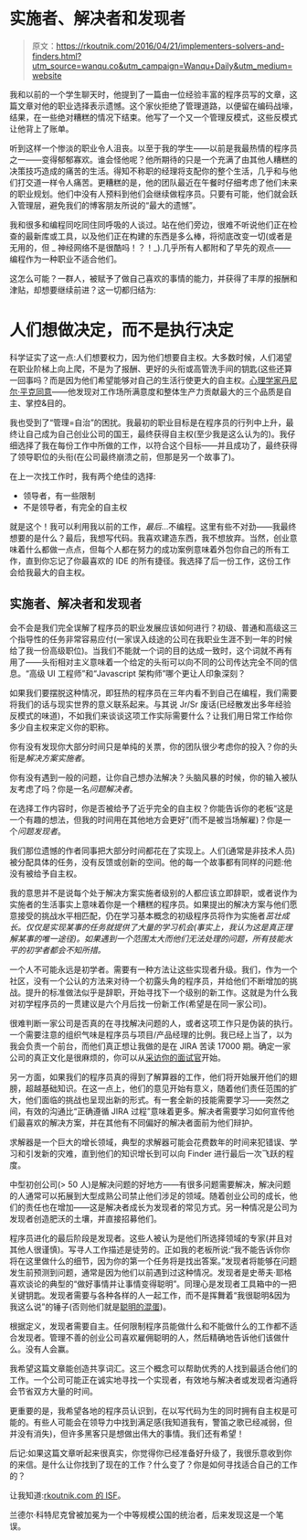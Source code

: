 # 实施者、解决者和发现者

> 原文：<https://rkoutnik.com/2016/04/21/implementers-solvers-and-finders.html?utm_source=wanqu.co&utm_campaign=Wanqu+Daily&utm_medium=website>

我和以前的一个学生聊天时，他提到了一篇由一位经验丰富的程序员写的文章，这篇文章对他的职业选择表示遗憾。这个家伙拒绝了管理道路，以便留在编码战壕，结果，在一些绝对糟糕的情况下结束。他写了一个又一个管理反模式，这些反模式让他背上了账单。

听到这样一个惨淡的职业令人沮丧。以至于我的学生——以前是我最热情的程序员之一——变得郁郁寡欢。谁会怪他呢？他所期待的只是一个充满了由其他人糟糕的决策技巧造成的痛苦的生活。得知不称职的经理将支配你的整个生活，几乎和与他们打交道一样令人痛苦。更糟糕的是，他的团队最近在午餐时仔细考虑了他们未来的职业规划。他们中没有人预料到他们会继续做程序员。只要有可能，他们就会跃入管理层，避免我们的博客朋友所说的“最大的遗憾”。

我和很多和编程同吃同住同呼吸的人谈过。站在他们旁边，很难不听说他们正在检查的最新库或工具，以及他们正在构建的东西是多么棒，将彻底改变一切(或者是无用的，但 _ 神经网络不是很酷吗！？！_).几乎所有人都附和了早先的观点——编程作为一种职业不适合他们。

这怎么可能？一群人，被赋予了做自己喜欢的事情的能力，并获得了丰厚的报酬和津贴，却想要继续前进？这一切都归结为:

# 人们想做决定，而不是执行决定

科学证实了这一点:人们想要权力，因为他们想要自主权。大多数时候，人们渴望在职业阶梯上向上爬，不是为了报酬、更好的头衔或高管洗手间的钥匙(这些还算一回事吗？而是因为他们希望能够对自己的生活行使更大的自主权。[心理学家丹尼尔·平克同意](https://www.youtube.com/watch?v=u6XAPnuFjJc)——他发现对工作场所满意度和整体生产力贡献最大的三个品质是自主、掌控&目的。

我也受到了“管理=自治”的困扰。我最初的职业目标是在程序员的行列中上升，最终让自己成为自己创业公司的国王，最终获得自主权(至少我是这么认为的)。我仔细选择了我在每份工作中所做的工作，以符合这个目标——并且成功了，最终获得了领导职位的头衔(在公司最终崩溃之前，但那是另一个故事了)。

在上一次找工作时，我有两个绝佳的选择:

*   领导者，有一些限制
*   不是领导者，有完全的自主权

就是这个！我可以利用我以前的工作，*最后*…不编程。这里有些不对劲——我最终想要的是什么？最后，我想写代码。我喜欢建造东西，我不想放弃。当然，创业意味着什么都做一点点，但每个人都在努力的成功案例意味着外包你自己的所有工作，直到你忘记了你最喜欢的 IDE 的所有捷径。我选择了后一份工作，这份工作会给我最大的自主权。

## 实施者、解决者和发现者

会不会是我们完全误解了程序员的职业发展应该如何进行？初级、普通和高级这三个指导性的任务非常容易应付(一家误入歧途的公司在我职业生涯不到一年的时候给了我一份高级职位)。当我们不能就一个词的目的达成一致时，这个词就不再有用了——头衔相对主义意味着一个给定的头衔可以向不同的公司传达完全不同的信息。“高级 UI 工程师”和“Javascript 架构师”哪个更让人印象深刻？

如果我们要摆脱这种情况，即狂热的程序员在三年内看不到自己在编程，我们需要将我们的话与现实世界的意义联系起来。与其说 Jr/Sr 废话(已经散发出多年经验反模式的味道)，不如我们来谈谈这项工作实际需要什么？让我们用日常工作给你多少自主权来定义你的职称。

你有没有发现你大部分时间只是单纯的关票，你的团队很少考虑你的投入？你的头衔是*解决方案实施者*。

你有没有遇到一般的问题，让你自己想办法解决？头脑风暴的时候，你的输入被队友考虑了吗？你是一名*问题解决者*。

在选择工作内容时，你是否被给予了近乎完全的自主权？你能告诉你的老板“这是一个有趣的想法，但我的时间用在其他地方会更好”(而不是被当场解雇)？你是一个*问题发现者*。

我们那位遗憾的作者同事把大部分时间都花在了实现上。人们(通常是非技术人员)被分配具体的任务，没有反馈或创新的空间。他的每一个故事都有同样的问题:他没有被给予自主权。

我的意思并不是说每个处于解决方案实施者级别的人都应该立即辞职，或者说作为实施者的生活事实上意味着你是一个糟糕的程序员。如果提出的解决方案与他们愿意接受的挑战水平相匹配，仍在学习基本概念的初级程序员将作为实施者*茁壮成长。仅仅是实现某事的任务就提供了大量的学习机会(事实上，我认为这是真正理解某事的唯一途径)。如果遇到一个范围太大而他们无法处理的问题，所有技能水平的初学者都会不知所措。*

一个人不可能永远是初学者。需要有一种方法让这些实现者升级。我们，作为一个社区，没有一个公认的方法来对待一个初露头角的程序员，并给他们不断增加的挑战。提升的标准做法似乎是辞职，开始寻找下一个级别的新工作。这就是为什么我对初学程序员的一贯建议是六个月后找一份新工作(希望是在同一家公司)。

很难判断一家公司是否真的在寻找解决问题的人，或者这项工作只是伪装的执行。一个需要注意的组织气味是程序员与项目/产品经理的比例。我已经上当了，以为我会负责一个前台，而他们真正想让我做的是在 JIRA 苦读 17000 期。确定一家公司的真正文化是很麻烦的，你可以从[采访你的面试官](https://rkoutnik.com/articles/Questions-to-ask-your-interviewer.html)开始。

另一方面，如果我们的程序员真的得到了解算器的工作，他们将开始展开他们的翅膀，超越基础知识。在这一点上，他们的意见开始有意义，随着他们责任范围的扩大，他们面临的挑战也呈现出新的形式。有一套全新的技能需要学习——突然之间，有效的沟通比“正确遵循 JIRA 过程”意味着更多。解决者需要学习如何宣传他们最喜欢的解决方案，并在其他有不同偏好的解决者面前为他们辩护。

求解器是一个巨大的增长领域，典型的求解器可能会花费数年的时间来犯错误、学习和引发新的灾难，直到他们的知识增长到可以向 Finder 进行最后一次飞跃的程度。

中型初创公司(> 50 人)是解决问题的好地方——有很多问题需要解决，解决问题的人通常可以拓展到大型成熟公司禁止他们涉足的领域。随着创业公司的成长，他们的责任也在增加——这是解决者成长为发现者的常见方式。另一种情况是公司为发现者创造肥沃的土壤，并直接招募他们。

程序员进化的最后阶段是发现者。这些人被认为是他们所选择领域的专家(并且对其他人很谨慎)。写寻人工作描述是徒劳的。正如我的老板所说:“我不能告诉你你将在这里做什么的细节，因为你的第一个任务将是找出答案。”发现者将能够在问题发生前预测到问题，通常是因为他们以前遇到过这种情况。发现者是史蒂夫·耶格喜欢谈论的典型的“做好事情并让事情变得聪明”。同理心是发现者工具箱中的一把关键钥匙。发现者需要与各种各样的人一起工作，而不是挥舞着“我很聪明&因为我这么说”的锤子(否则他们就是[聪明的混蛋](https://www.inc.com/jim-schleckser/why-netflix-doesn-t-tolerate-brilliant-jerks.html))。

根据定义，发现者需要自主。任何限制程序员能做什么和不能做什么的工作都不适合发现者。管理不善的创业公司喜欢雇佣聪明的人，然后精确地告诉他们该做什么。没有人会赢。

我希望这篇文章能创造共享词汇。这三个概念可以帮助优秀的人找到最适合他们的工作。一个公司可能正在诚实地寻找一个实现者，有效地与解决者或发现者沟通将会节省双方大量的时间。

更重要的是，我希望各地的程序员认识到，在以写代码为生的同时拥有自主权是可能的。有些人可能会在领导力中找到满足感(我知道我有，警笛之歌已经减弱，但并没有消失)，但许多黑客只是想做出伟大的事情。我们还有希望！

后记:如果这篇文章听起来很真实，你觉得你已经准备好升级了，我很乐意收到你的来信。是什么让你找到了现在的工作？什么变了？你是如何寻找适合自己的工作的？

让我知道:[rkoutnik.com 的 ISF](/cdn-cgi/l/email-protection#640d170224160f0b11100a0d0f4a070b09)。

兰德尔·科特尼克曾被加冕为一个中等规模公国的统治者，后来发现这是一个笔误。